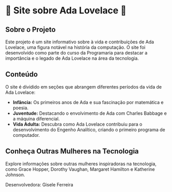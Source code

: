 # 💖 Site sobre Ada Lovelace 💖


## Sobre o Projeto
Este projeto é um site informativo sobre à vida e contribuições de Ada Lovelace, uma figura notável na história da computação. O site foi desenvolvido como parte do curso da Programaria para destacar a importância e o legado de Ada Lovelace na área da tecnologia.

## Conteúdo
O site é dividido em seções que abrangem diferentes períodos da vida de Ada Lovelace:
- **Infância:** Os primeiros anos de Ada e sua fascinação por matemática e poesia.
- **Juventude:** Destacando o envolvimento de Ada com Charles Babbage e a máquina diferencial.
- **Vida Adulta:** Descubra como Ada Lovelace contribuiu para o desenvolvimento do Engenho Analítico, criando o primeiro programa de computador.

## Conheça Outras Mulheres na Tecnologia
Explore informações sobre outras mulheres inspiradoras na tecnologia, como Grace Hopper, Dorothy Vaughan, Margaret Hamilton e Katherine Johnson.

Desenvolvedora: Gisele Ferreira
